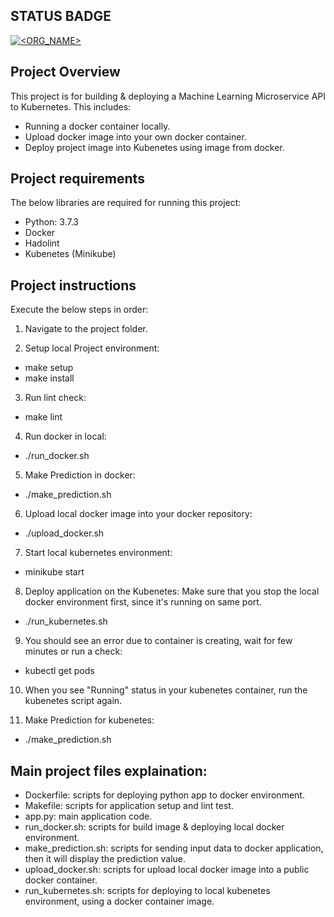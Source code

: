 ## STATUS BADGE
[![<ORG_NAME>](https://circleci.com/gh/manhnguyen308/udacity-project4.svg?style=svg)](<LINK>)


## Project Overview
This project is for building & deploying a Machine Learning Microservice API to Kubernetes. This includes:
- Running a docker container locally.
- Upload docker image into your own docker container.
- Deploy project image into Kubenetes using image from docker.


## Project requirements
The below libraries are required for running this project:
- Python: 3.7.3
- Docker
- Hadolint
- Kubenetes (Minikube)

## Project instructions
Execute the below steps in order:

1. Navigate to the project folder.

2. Setup local Project environment:
- make setup
- make install

3. Run lint check:
- make lint

4. Run docker in local: 
- ./run_docker.sh

5. Make Prediction in docker: 
- ./make_prediction.sh

6. Upload local docker image into your docker repository: 
- ./upload_docker.sh

7. Start local kubernetes environment:
- minikube start

8. Deploy application on the Kubenetes: Make sure that you stop the local docker environment first, since it's running on same port.
- ./run_kubernetes.sh

9. You should see an error due to container is creating, wait for few minutes or run a check:
- kubectl get pods

10. When you see "Running" status in your kubenetes container, run the kubenetes script again.

11. Make Prediction for kubenetes:
- ./make_prediction.sh


## Main project files explaination:
- Dockerfile: scripts for deploying python app to docker environment.
- Makefile: scripts for application setup and lint test.
- app.py: main application code.
- run_docker.sh: scripts for build image & deploying local docker environment.
- make_prediction.sh: scripts for sending input data to docker application, then it will display the prediction value.
- upload_docker.sh: scripts for upload local docker image into a public docker container.
- run_kubernetes.sh: scripts for deploying to local kubenetes environment, using a docker container image.